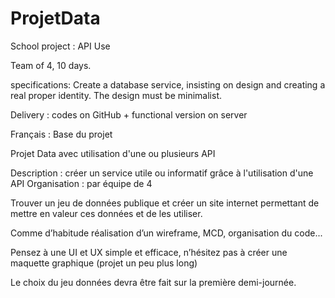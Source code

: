 ﻿# ProjetData
School project : API Use

Team of 4, 10 days.

specifications: 
Create a database service, insisting on design and creating a real proper identity.
The design must be minimalist.

Delivery : codes on GitHub + functional version on server


Français :
Base du projet

Projet Data avec utilisation d'une ou plusieurs API

Description : créer un service utile ou informatif grâce à l'utilisation d'une API
Organisation : par équipe de 4



Trouver un jeu de données publique et créer un site internet permettant de mettre en valeur ces données et de les utiliser.

Comme d’habitude réalisation d’un wireframe, MCD, organisation du code...

Pensez à une UI et UX simple et efficace, n’hésitez pas à créer une maquette graphique (projet un peu plus long)

Le choix du jeu données devra être fait sur la première demi-journée.


